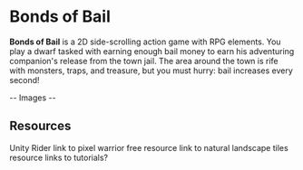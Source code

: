 # Bonds of Bail

**Bonds of Bail** is a 2D side-scrolling action game with RPG elements. You play a dwarf tasked with earning enough bail money to earn his adventuring companion's release from the town jail. The area around the town is rife with monsters, traps, and treasure, but you must hurry: bail increases every second!

-- Images --

## Resources

Unity
Rider
link to pixel warrior free resource
link to natural landscape tiles resource
links to tutorials?
